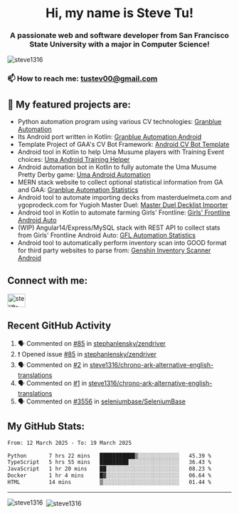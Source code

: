 <h1 align="center">Hi, my name is Steve Tu!</h1>
<h3 align="center">A passionate web and software developer from San Francisco State University with a major in Computer Science!</h3>

<p align="left"> <img src="https://komarev.com/ghpvc/?username=steve1316&label=Profile%20views&color=0e75b6&style=flat" alt="steve1316" /> </p>

### 📫 How to reach me: **tustev00@gmail.com**

## 🔭 My featured projects are:
- Python automation program using various CV technologies: [Granblue Automation](https://github.com/steve1316/granblue-automation-pyautogui)
- Its Android port written in Kotlin: [Granblue Automation Android](https://github.com/steve1316/granblue-automation-android)
- Template Project of GAA's CV Bot Framework: [Android CV Bot Template](https://github.com/steve1316/android-cv-bot-template)
- Android tool in Kotlin to help Uma Musume players with Training Event choices: [Uma Android Training Helper](https://github.com/steve1316/uma-android-training-helper)
- Android automation bot in Kotlin to fully automate the Uma Musume Pretty Derby game: [Uma Android Automation](https://github.com/steve1316/uma-android-automation)
- MERN stack website to collect optional statistical information from GA and GAA: [Granblue Automation Statistics](https://github.com/steve1316/granblue-automation-statistics)
- Android tool to automate importing decks from masterduelmeta.com and ygoprodeck.com for Yugioh Master Duel: [Master Duel Decklist Importer](https://github.com/steve1316/masterduel-android-decklist-importer)
- Android tool in Kotlin to automate farming Girls' Frontline: [Girls' Frontline Android Auto](https://github.com/steve1316/gfl-android-auto)
- (WIP) Angular14/Express/MySQL stack with REST API to collect stats from Girls' Frontline Android Auto: [GFL Automation Statistics](https://github.com/steve1316/gfl-automation-statistics)
- Android tool to automatically perform inventory scan into GOOD format for third party websites to parse from: [Genshin Inventory Scanner Android](https://github.com/steve1316/genshin-inventory-scanner-android)

## Connect with me:

<p align="left">
<a href="https://linkedin.com/in/steve-tu-370ba219b" target="blank"><img align="center" src="https://cdn.jsdelivr.net/npm/simple-icons@3.0.1/icons/linkedin.svg" alt="steve-tu-370ba219b" height="30" width="40" /></a>
</p>

## Recent GitHub Activity

<!--START_SECTION:activity-->
1. 🗣 Commented on [#85](https://github.com/stephanlensky/zendriver/issues/85) in [stephanlensky/zendriver](https://github.com/stephanlensky/zendriver)
2. ❗️ Opened issue [#85](https://github.com/stephanlensky/zendriver/issues/85) in [stephanlensky/zendriver](https://github.com/stephanlensky/zendriver)
3. 🗣 Commented on [#2](https://github.com/steve1316/chrono-ark-alternative-english-translations/issues/2) in [steve1316/chrono-ark-alternative-english-translations](https://github.com/steve1316/chrono-ark-alternative-english-translations)
4. 🗣 Commented on [#1](https://github.com/steve1316/chrono-ark-alternative-english-translations/issues/1) in [steve1316/chrono-ark-alternative-english-translations](https://github.com/steve1316/chrono-ark-alternative-english-translations)
5. 🗣 Commented on [#3556](https://github.com/seleniumbase/SeleniumBase/issues/3556) in [seleniumbase/SeleniumBase](https://github.com/seleniumbase/SeleniumBase)
<!--END_SECTION:activity-->

## My GitHub Stats:

<!--START_SECTION:waka-->

```txt
From: 12 March 2025 - To: 19 March 2025

Python       7 hrs 22 mins   ███████████▒░░░░░░░░░░░░░   45.39 %
TypeScript   5 hrs 55 mins   █████████░░░░░░░░░░░░░░░░   36.43 %
JavaScript   1 hr 20 mins    ██░░░░░░░░░░░░░░░░░░░░░░░   08.23 %
Docker       1 hr 4 mins     █▓░░░░░░░░░░░░░░░░░░░░░░░   06.64 %
HTML         14 mins         ▒░░░░░░░░░░░░░░░░░░░░░░░░   01.44 %
```

<!--END_SECTION:waka-->

---

<p><img align="left" src="https://github-readme-stats.vercel.app/api/top-langs?username=steve1316&show_icons=true&locale=en&layout=compact&theme=radical" alt="steve1316" /></p>

<p>&nbsp;<img align="center" src="https://github-readme-stats.vercel.app/api?username=steve1316&show_icons=true&locale=en&count_private=true&theme=radical" alt="steve1316" /></p>
